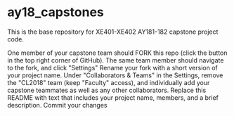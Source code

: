 # ay18_capstones
This is the base repository for XE401-XE402 AY181-182 capstone project code.

One member of your capstone team should FORK this repo (click the button in the top right corner of GitHub).
The same team member should navigate to the fork, and click "Settings"
Rename your fork with a short version of your project name.
Under "Collaborators & Teams" in the Settings, remove the "CL2018" team (keep "Faculty" access), and individually add your capstone teammates as well as any other collaborators.
Replace this README with text that includes your project name, members, and a brief description.
Commit your changes
